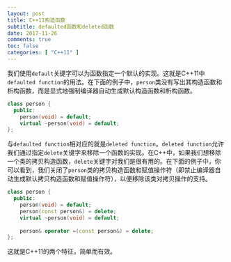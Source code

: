 ```yaml
---
layout: post
title: C++11构造函数
subtitle: defaulted函数和deleted函数
date: 2017-11-26
comments: true
toc: false
categories: [ "C++11" ]
---
```


我们使用`default`关键字可以为函数指定一个默认的实现。这就是C++11中`defaulted function`的用法。在下面的例子中，`person`类没有写出其构造函数和析构函数，而是显式地强制编译器自动生成默认构造函数和析构函数。

```cpp
class person {
  public:
    person(void) = default;
    virtual ~person(void) = default;
};
```
与`defaulted function`相对应的就是`deleted function`。`deleted function`允许我们通过指定`delete`关键字来移除一个函数的实现。在C++中，如果我们想移除一个类的拷贝构造函数，`delete`关键字对我们是很有用的。在下面的例子中，你可以看到，我们关闭了`person`类的拷贝构造函数和赋值操作符（即禁止编译器自动生成默认拷贝构造函数和赋值操作符），以便移除该类对拷贝操作的支持。

```cpp
class person {
  public:
    person(void) = default;
    person(const person&) = delete;
    virtual ~person(void) = default;
    
    person& operator =(const person&) = delete;
};
```
这就是C++11的两个特征，简单而有效。